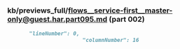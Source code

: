 ### kb/previews_full/flows__service-first__master-only@guest.har.part095.md (part 002)

```md
       "lineNumber": 0,
                        "columnNumber": 16
```

```
